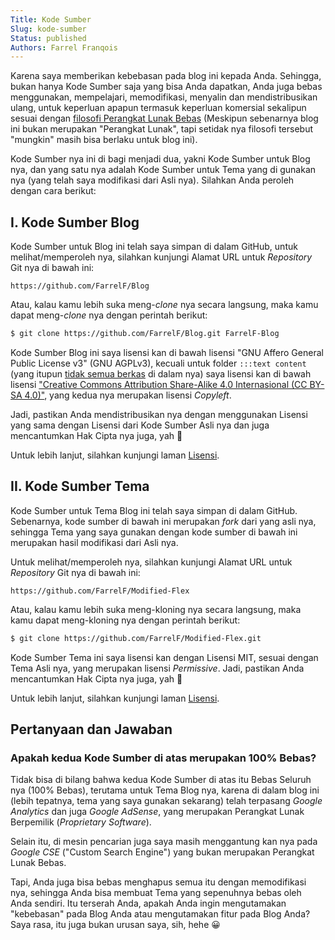 ```yaml
---
Title: Kode Sumber
Slug: kode-sumber
Status: published
Authors: Farrel Franqois
---
```


Karena saya memberikan kebebasan pada blog ini kepada Anda. Sehingga, bukan hanya Kode Sumber saja yang bisa Anda dapatkan, Anda juga bebas menggunakan, mempelajari, memodifikasi, menyalin dan mendistribusikan ulang, untuk keperluan apapun termasuk keperluan komersial sekalipun sesuai dengan [filosofi Perangkat Lunak Bebas](https://www.gnu.org/philosophy/free-sw.html.en) (Meskipun sebenarnya blog ini bukan merupakan "Perangkat Lunak", tapi setidak nya filosofi tersebut "mungkin" masih bisa berlaku untuk blog ini).

Kode Sumber nya ini di bagi menjadi dua, yakni Kode Sumber untuk Blog nya, dan yang satu nya adalah Kode Sumber untuk Tema yang di gunakan nya (yang telah saya modifikasi dari Asli nya). Silahkan Anda peroleh dengan cara berikut:

## I. Kode Sumber Blog
Kode Sumber untuk Blog ini telah saya simpan di dalam GitHub, untuk melihat/memperoleh nya, silahkan kunjungi Alamat URL untuk _Repository_ Git nya di bawah ini:

```text
https://github.com/FarrelF/Blog
```

Atau, kalau kamu lebih suka meng-_clone_ nya secara langsung, maka kamu dapat meng-_clone_ nya dengan perintah berikut:

```bash
$ git clone https://github.com/FarrelF/Blog.git FarrelF-Blog
```

Kode Sumber Blog ini saya lisensi kan di bawah lisensi "GNU Affero General Public License v3" (GNU AGPLv3), kecuali untuk folder `:::text content` (yang itupun [tidak semua berkas]({filename}/pages/ketentuan-dan-kebijakan-blog.md) di dalam nya) saya lisensi kan di bawah lisensi ["Creative Commons Attribution Share-Alike 4.0 Internasional (CC BY-SA 4.0)"](https://creativecommons.org/licenses/by-sa/4.0/), yang kedua nya merupakan lisensi _Copyleft_. 

Jadi, pastikan Anda mendistribusikan nya dengan menggunakan Lisensi yang sama dengan Lisensi dari Kode Sumber Asli nya dan juga mencantumkan Hak Cipta nya juga, yah :slightly_smiling_face:

Untuk lebih lanjut, silahkan kunjungi laman [Lisensi]({filename}/pages/lisensi.md).


## II. Kode Sumber Tema
Kode Sumber untuk Tema Blog ini telah saya simpan di dalam GitHub. Sebenarnya, kode sumber di bawah ini merupakan _fork_ dari yang asli nya, sehingga Tema yang saya gunakan dengan kode sumber di bawah ini merupakan hasil modifikasi dari Asli nya.

Untuk melihat/memperoleh nya, silahkan kunjungi Alamat URL untuk _Repository_ Git nya di bawah ini:

```text
https://github.com/FarrelF/Modified-Flex
```

Atau, kalau kamu lebih suka meng-kloning nya secara langsung, maka kamu dapat meng-kloning nya dengan perintah berikut:

```bash
$ git clone https://github.com/FarrelF/Modified-Flex.git
```

Kode Sumber Tema ini saya lisensi kan dengan Lisensi MIT, sesuai dengan Tema Asli nya, yang merupakan lisensi _Permissive_. Jadi, pastikan Anda mencantumkan Hak Cipta nya juga, yah :slightly_smiling_face:

Untuk lebih lanjut, silahkan kunjungi laman [Lisensi]({filename}/pages/lisensi.md).


## Pertanyaan dan Jawaban
### Apakah kedua Kode Sumber di atas merupakan 100% Bebas?
Tidak bisa di bilang bahwa kedua Kode Sumber di atas itu Bebas Seluruh nya (100% Bebas), terutama untuk Tema Blog nya, karena di dalam blog ini (lebih tepatnya, tema yang saya gunakan sekarang) telah terpasang _Google Analytics_ dan juga _Google AdSense_, yang merupakan Perangkat Lunak Berpemilik (_Proprietary Software_).

Selain itu, di mesin pencarian juga saya masih menggantung kan nya pada _Google CSE_ ("Custom Search Engine") yang bukan merupakan Perangkat Lunak Bebas.

Tapi, Anda juga bisa bebas menghapus semua itu dengan memodifikasi nya, sehingga Anda bisa membuat Tema yang sepenuhnya bebas oleh Anda sendiri. Itu terserah Anda, apakah Anda ingin mengutamakan "kebebasan" pada Blog Anda atau mengutamakan fitur pada Blog Anda? Saya rasa, itu juga bukan urusan saya, sih, hehe :grinning:
